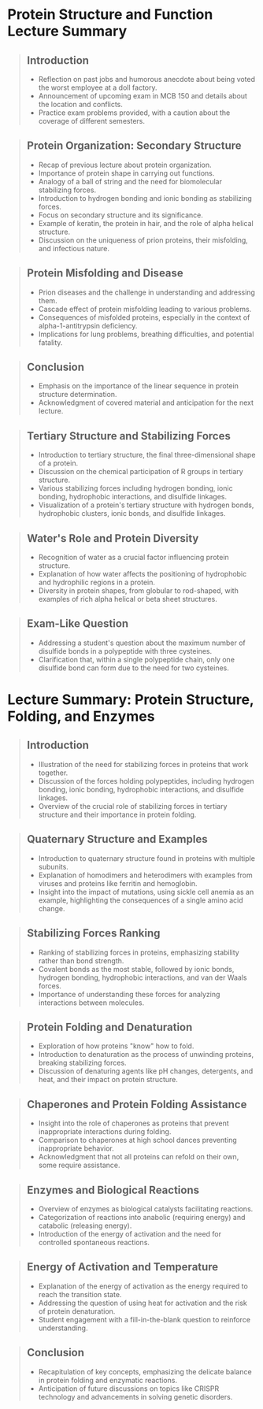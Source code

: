# Protein Structure and Function Lecture Summary

> ## Introduction
> - Reflection on past jobs and humorous anecdote about being voted the worst employee at a doll factory.
> - Announcement of upcoming exam in MCB 150 and details about the location and conflicts.
> - Practice exam problems provided, with a caution about the coverage of different semesters.

> ## Protein Organization: Secondary Structure
> - Recap of previous lecture about protein organization.
> - Importance of protein shape in carrying out functions.
> - Analogy of a ball of string and the need for biomolecular stabilizing forces.
> - Introduction to hydrogen bonding and ionic bonding as stabilizing forces.
> - Focus on secondary structure and its significance.
> - Example of keratin, the protein in hair, and the role of alpha helical structure.
> - Discussion on the uniqueness of prion proteins, their misfolding, and infectious nature.

> ## Protein Misfolding and Disease
> - Prion diseases and the challenge in understanding and addressing them.
> - Cascade effect of protein misfolding leading to various problems.
> - Consequences of misfolded proteins, especially in the context of alpha-1-antitrypsin deficiency.
> - Implications for lung problems, breathing difficulties, and potential fatality.

> ## Conclusion
> - Emphasis on the importance of the linear sequence in protein structure determination.
> - Acknowledgment of covered material and anticipation for the next lecture.

> ## Tertiary Structure and Stabilizing Forces
> - Introduction to tertiary structure, the final three-dimensional shape of a protein.
> - Discussion on the chemical participation of R groups in tertiary structure.
> - Various stabilizing forces including hydrogen bonding, ionic bonding, hydrophobic interactions, and disulfide linkages.
> - Visualization of a protein's tertiary structure with hydrogen bonds, hydrophobic clusters, ionic bonds, and disulfide linkages.

> ## Water's Role and Protein Diversity
> - Recognition of water as a crucial factor influencing protein structure.
> - Explanation of how water affects the positioning of hydrophobic and hydrophilic regions in a protein.
> - Diversity in protein shapes, from globular to rod-shaped, with examples of rich alpha helical or beta sheet structures.

> ## Exam-Like Question
> - Addressing a student's question about the maximum number of disulfide bonds in a polypeptide with three cysteines.
> - Clarification that, within a single polypeptide chain, only one disulfide bond can form due to the need for two cysteines.
>
# Lecture Summary: Protein Structure, Folding, and Enzymes

> ## Introduction
> - Illustration of the need for stabilizing forces in proteins that work together.
> - Discussion of the forces holding polypeptides, including hydrogen bonding, ionic bonding, hydrophobic interactions, and disulfide linkages.
> - Overview of the crucial role of stabilizing forces in tertiary structure and their importance in protein folding.

> ## Quaternary Structure and Examples
> - Introduction to quaternary structure found in proteins with multiple subunits.
> - Explanation of homodimers and heterodimers with examples from viruses and proteins like ferritin and hemoglobin.
> - Insight into the impact of mutations, using sickle cell anemia as an example, highlighting the consequences of a single amino acid change.

> ## Stabilizing Forces Ranking
> - Ranking of stabilizing forces in proteins, emphasizing stability rather than bond strength.
> - Covalent bonds as the most stable, followed by ionic bonds, hydrogen bonding, hydrophobic interactions, and van der Waals forces.
> - Importance of understanding these forces for analyzing interactions between molecules.

> ## Protein Folding and Denaturation
> - Exploration of how proteins "know" how to fold.
> - Introduction to denaturation as the process of unwinding proteins, breaking stabilizing forces.
> - Discussion of denaturing agents like pH changes, detergents, and heat, and their impact on protein structure.

> ## Chaperones and Protein Folding Assistance
> - Insight into the role of chaperones as proteins that prevent inappropriate interactions during folding.
> - Comparison to chaperones at high school dances preventing inappropriate behavior.
> - Acknowledgment that not all proteins can refold on their own, some require assistance.

> ## Enzymes and Biological Reactions
> - Overview of enzymes as biological catalysts facilitating reactions.
> - Categorization of reactions into anabolic (requiring energy) and catabolic (releasing energy).
> - Introduction of the energy of activation and the need for controlled spontaneous reactions.

> ## Energy of Activation and Temperature
> - Explanation of the energy of activation as the energy required to reach the transition state.
> - Addressing the question of using heat for activation and the risk of protein denaturation.
> - Student engagement with a fill-in-the-blank question to reinforce understanding.

> ## Conclusion
> - Recapitulation of key concepts, emphasizing the delicate balance in protein folding and enzymatic reactions.
> - Anticipation of future discussions on topics like CRISPR technology and advancements in solving genetic disorders.

